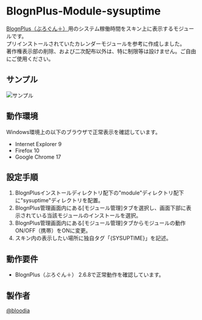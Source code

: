 # BlognPlus-Module-sysuptime
[BlognPlus（ぶろぐん＋）](http://www.blogn.org "BlognPlus（ぶろぐん＋）")用のシステム稼働時間をスキン上に表示するモジュールです。  
プリインストールされていたカレンダーモジュールを参考に作成しました。  
著作権表示部の削除、および二次配布以外は、特に制限等は設けません。ご自由にご使用ください。

## サンプル
![サンプル](https://www.bloodia.net/files/github/blognplus-module-sysuptime.jpg)

## 動作環境
Windows環境上の以下のブラウザで正常表示を確認しています。
  - Internet Explorer 9
  - Firefox 10
  - Google Chrome 17

## 設定手順
1. BlognPlusインストールディレクトリ配下の"module"ディレクトリ配下に"sysuptime"ディレクトリを配置。
2. BlognPlus管理画面内にある[モジュール管理]タブを選択し、画面下部に表示されている当該モジュールのインストールを選択。
3. BlognPlus管理画面内にある[モジュール管理]タブからモジュールの動作 ON/OFF（携帯）をONに変更。
4. スキン内の表示したい場所に独自タグ「{SYSUPTIME}」を記述。 

## 動作要件
  - BlognPlus（ぶろぐん＋） 2.6.8で正常動作を確認しています。

## 製作者
[@bloodia](https://twitter.com/bloodiadotnet)
